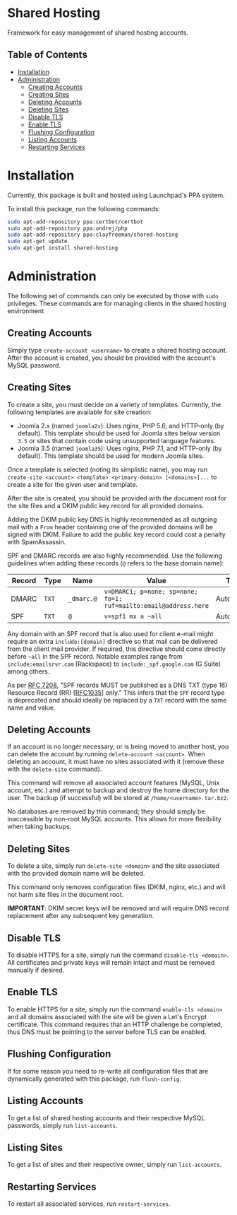 # Shared Hosting
Framework for easy management of shared hosting accounts.

## Table of Contents

* [Installation](#installation)
* [Administration](#administration)
  * [Creating Accounts](#creating-accounts)
  * [Creating Sites](#creating-sites)
  * [Deleting Accounts](#deleting-accounts)
  * [Deleting Sites](#deleting-sites)
  * [Disable TLS](#disable-tls)
  * [Enable TLS](#enable-tls)
  * [Flushing Configuration](#flushing-configuration)
  * [Listing Accounts](#listing-accounts)
  * [Restarting Services](#restarting-services)

# Installation

Currently, this package is built and hosted using Launchpad's PPA system.

To install this package, run the following commands:

```bash
sudo apt-add-repository ppa:certbot/certbot
sudo apt-add-repository ppa:ondrej/php
sudo apt-add-repository ppa:clayfreeman/shared-hosting
sudo apt-get update
sudo apt-get install shared-hosting
```

# Administration

The following set of commands can only be executed by those with `sudo`
privileges. These commands are for managing clients in the shared hosting
environment

## Creating Accounts

Simply type `create-account <username>` to create a shared hosting account.
After the account is created, you should be provided with the account's MySQL
password.

## Creating Sites

To create a site, you must decide on a variety of templates. Currently, the
following templates are available for site creation:

* Joomla 2.x (named `joomla2x`): Uses nginx, PHP 5.6, and HTTP-only (by
  default). This template should be used for Joomla sites below version `3.5` or
  sites that contain code using unsupported language features.
* Joomla 3.5 (named `joomla35`): Uses nginx, PHP 7.1, and HTTP-only (by
  default). This template should be used for modern Joomla sites.

Once a template is selected (noting its simplistic name), you may run
`create-site <account> <template> <primary-domain> [<domains>]...` to create a
site for the given user and template.

After the site is created, you should be provided with the document root for the
site files and a DKIM public key record for all provided domains.

Adding the DKIM public key DNS is highly recommended as all outgoing mail with a
`From` header containing one of the provided domains will be signed with DKIM.
Failure to add the public key record could cost a penalty with SpamAssassin.

SPF and DMARC records are also highly recommended. Use the following guidelines
when adding these records (`@` refers to the base domain name):

| Record | Type  | Name       | Value                                                            | TTL       |
|--------|-------|------------|------------------------------------------------------------------|-----------|
| DMARC  | `TXT` | `_dmarc.@` | `v=DMARC1; p=none; sp=none; fo=1; ruf=mailto:email@address.here` | Automatic |
| SPF    | `TXT` | `@`        | `v=spf1 mx a ~all`                                               | Automatic |

Any domain with an SPF record that is also used for client e-mail might require
an extra `include:[domain]` directive so that mail can be delivered from the
client mail provider. If required, this directive should come directly before
`~all` in the SPF record. Notable examples range from `include:emailsrvr.com`
(Rackspace) to `include:_spf.google.com` (G Suite) among others.

As per [RFC 7208](https://tools.ietf.org/html/rfc7208#section-3.1), "SPF records
MUST be published as a DNS TXT (type 16) Resource Record (RR)
[[RFC1035](https://tools.ietf.org/html/rfc1035)] only." This infers that the
`SPF` record type is deprecated and should ideally be replaced by a `TXT` record
with the same name and value.

## Deleting Accounts

If an account is no longer necessary, or is being moved to another host, you can
delete the account by running `delete-account <account>`. When deleting an
account, it must have no sites associated with it (remove these with the
`delete-site` command).

This command will remove all associated account features (MySQL, Unix account, 
etc.) and attempt to backup and destroy the home directory for the user. The 
backup (if successful) will be stored at `/home/<username>.tar.bz2`.

No databases are removed by this command; they should simply be inaccessible by
non-root MySQL accounts. This allows for more flexibility when taking backups.

## Deleting Sites

To delete a site, simply run `delete-site <domain>` and the site associated with
the provided domain name will be deleted.

This command only removes configuration files (DKIM, nginx, etc.) and will not
harm site files in the document root.

**IMPORTANT**: DKIM secret keys will be removed and will require DNS record
replacement after any subsequent key generation.

## Disable TLS

To disable HTTPS for a site, simply run the command `disable-tls <domain>`. All
certificates and private keys will remain intact and must be removed manually if
desired.

## Enable TLS

To enable HTTPS for a site, simply run the command `enable-tls <domain>` and all
domains associated with the site will be given a Let's Encrypt certificate. This
command requires that an HTTP challenge be completed, thus DNS must be pointing
to the server before TLS can be enabled.

## Flushing Configuration

If for some reason you need to re-write all configuration files that are
dynamically generated with this package, run `flush-config`.

## Listing Accounts

To get a list of shared hosting accounts and their respective MySQL passwords,
simply run `list-accounts`.

## Listing Sites

To get a list of sites and their respective owner, simply run `list-accounts`.

## Restarting Services

To restart all associated services, run `restart-services`.
